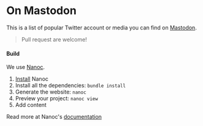 # On Mastodon

This is a list of popular Twitter account or media you can find on [Mastodon](https://joinmastodon.org).

> Pull request are welcome!

#### Build

We use [Nanoc](https://nanoc.ws).


1. [Install](https://nanoc.ws/doc/installation/) Nanoc
1. Install all the dependencies: `bundle install`
1. Generate the website: `nanoc`
1. Preview your project: `nanoc view`
1. Add content

Read more at Nanoc's [documentation](https://nanoc.ws/doc/)
